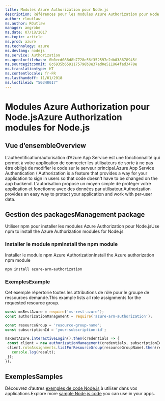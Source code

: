 ```yaml
---
title: Modules Azure Authorization pour Node.js
description: Références pour les modules Azure Authorization pour Node.js
author: rloutlaw
ms.author: ROutlaw
manager: angrobe
ms.date: 07/18/2017
ms.topic: article
ms.prod: azure
ms.technology: azure
ms.devlang: nodejs
ms.service: Authorization
ms.openlocfilehash: 0b0ecd088d8b7728e56f352597e2db038678945f
ms.sourcegitcommit: 8c6935b6591175798b8e37ad0e511864fad3478e
ms.translationtype: HT
ms.contentlocale: fr-FR
ms.lasthandoff: 11/01/2018
ms.locfileid: "50340017"
---
```

# <a name="azure-authorization-modules-for-nodejs"></a><span data-ttu-id="b855e-103">Modules Azure Authorization pour Node.js</span><span class="sxs-lookup"><span data-stu-id="b855e-103">Azure Authorization modules for Node.js</span></span>

## <a name="overview"></a><span data-ttu-id="b855e-104">Vue d’ensemble</span><span class="sxs-lookup"><span data-stu-id="b855e-104">Overview</span></span>

<span data-ttu-id="b855e-105">L’authentification/autorisation d’Azure App Service est une fonctionnalité qui permet à votre application de connecter les utilisateurs de sorte à ne pas être obligé de modifier le code sur le serveur principal.</span><span class="sxs-lookup"><span data-stu-id="b855e-105">Azure App Service Authentication / Authorization is a feature that provides a way for your application to sign in users so that code doesn't have to be changed on the app backend.</span></span> <span data-ttu-id="b855e-106">L’autorisation propose un moyen simple de protéger votre application et fonctionne avec des données par utilisateur.</span><span class="sxs-lookup"><span data-stu-id="b855e-106">Authorization provides an easy way to protect your application and work with per-user data.</span></span>

## <a name="management-package"></a><span data-ttu-id="b855e-107">Gestion des packages</span><span class="sxs-lookup"><span data-stu-id="b855e-107">Management package</span></span>

<span data-ttu-id="b855e-108">Utiliser npm pour installer les modules Azure Authorization pour Node.js</span><span class="sxs-lookup"><span data-stu-id="b855e-108">Use npm to install the Azure Authorization modules for Node.js</span></span>

### <a name="install-the-npm-module"></a><span data-ttu-id="b855e-109">Installer le module npm</span><span class="sxs-lookup"><span data-stu-id="b855e-109">Install the npm module</span></span>

<span data-ttu-id="b855e-110">Installer le module npm Azure Authorization</span><span class="sxs-lookup"><span data-stu-id="b855e-110">Install the Azure authorization npm module</span></span>

```bash
npm install azure-arm-authorization
```

### <a name="example"></a><span data-ttu-id="b855e-111">Exemples</span><span class="sxs-lookup"><span data-stu-id="b855e-111">Example</span></span>

<span data-ttu-id="b855e-112">Cet exemple répertorie toutes les attributions de rôle pour le groupe de ressources demandé.</span><span class="sxs-lookup"><span data-stu-id="b855e-112">This example lists all role assignments for the requested resource group.</span></span>

```javascript
const msRestAzure = require('ms-rest-azure');
const authorizationManagement = require('azure-arm-authorization');

const resourceGroup = 'resource-group-name';
const subscriptionId = 'your-subscription-id';

msRestAzure.interactiveLogin().then(credentials => {
 const client = new authorizationManagement(credentials, subscriptionId);
 client.roleAssignments.listForResourceGroup(resourceGroupName).then(result => {
   console.log(result);
 });
});
```

## <a name="samples"></a><span data-ttu-id="b855e-113">Exemples</span><span class="sxs-lookup"><span data-stu-id="b855e-113">Samples</span></span>

<span data-ttu-id="b855e-114">Découvrez d’autres [exemples de code Node.js](https://azure.microsoft.com/resources/samples/?platform=nodejs) à utiliser dans vos applications.</span><span class="sxs-lookup"><span data-stu-id="b855e-114">Explore more [sample Node.js code](https://azure.microsoft.com/resources/samples/?platform=nodejs) you can use in your apps.</span></span>

